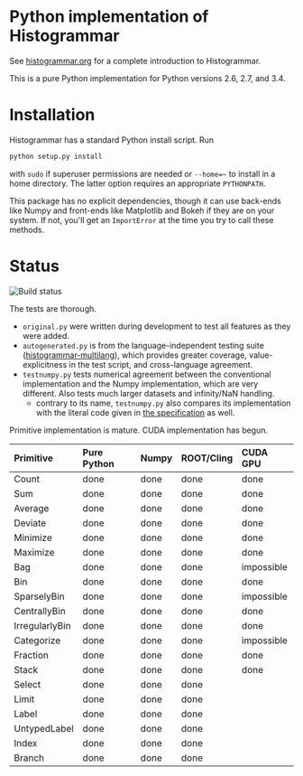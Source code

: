 Python implementation of Histogrammar
=====================================

See [histogrammar.org](http://histogrammar.org) for a complete introduction to Histogrammar.

This is a pure Python implementation for Python versions 2.6, 2.7, and 3.4.

Installation
============

Histogrammar has a standard Python install script. Run

```bash
python setup.py install
```

with `sudo` if superuser permissions are needed or `--home=~` to install in a home directory. The latter option requires an appropriate `PYTHONPATH`.

This package has no explicit dependencies, though it can use back-ends like Numpy and front-ends like Matplotlib and Bokeh if they are on your system. If not, you'll get an `ImportError` at the time you try to call these methods.

Status
======

![Build status](https://travis-ci.org/histogrammar/histogrammar-python.svg)

The tests are thorough.

   * `original.py` were written during development to test all features as they were added.
   * `autogenerated.py` is from the language-independent testing suite ([histogrammar-multilang](https://github.com/histogrammar/histogrammar-multilang)), which provides greater coverage, value-explicitness in the test script, and cross-language agreement.
   * `testnumpy.py` tests numerical agreement between the conventional implementation and the Numpy implementation, which are very different. Also tests much larger datasets and infinity/NaN handling.
     * contrary to its name, `testnumpy.py` also compares its implementation with the literal code given in [the specification](http://histogrammar.org/docs/specification/) as well.

Primitive implementation is mature. CUDA implementation has begun.

| Primitive         | Pure Python | Numpy | ROOT/Cling | CUDA GPU   |
|:------------------|:------------|:------|:-----------|:-----------|
| Count             | done        | done  | done       | done       |
| Sum               | done        | done  | done       | done       |
| Average           | done        | done  | done       | done       |
| Deviate           | done        | done  | done       | done       |
| Minimize          | done        | done  | done       | done       |
| Maximize          | done        | done  | done       | done       |
| Bag               | done        | done  | done       | impossible |
| Bin               | done        | done  | done       | done       |
| SparselyBin       | done        | done  | done       | impossible |
| CentrallyBin      | done        | done  | done       | done       |
| IrregularlyBin    | done        | done  | done       | done       |
| Categorize        | done        | done  | done       | impossible |
| Fraction          | done        | done  | done       | done       |
| Stack             | done        | done  | done       | done       |
| Select            | done        | done  | done       |            |
| Limit             | done        | done  | done       |            |
| Label             | done        | done  | done       |            |
| UntypedLabel      | done        | done  | done       |            |
| Index             | done        | done  | done       |            |
| Branch            | done        | done  | done       |            |
